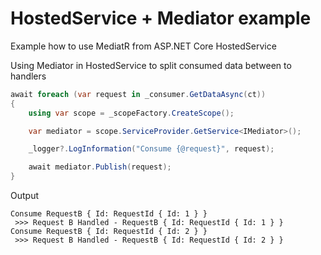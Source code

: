 # HostedService + Mediator example
Example how to use MediatR from ASP.NET Core HostedService

Using Mediator in HostedService to split consumed data between to handlers

```C#
await foreach (var request in _consumer.GetDataAsync(ct))
{
    using var scope = _scopeFactory.CreateScope();

    var mediator = scope.ServiceProvider.GetService<IMediator>();

    _logger?.LogInformation("Consume {@request}", request);

    await mediator.Publish(request);
}
```

Output

```
Consume RequestB { Id: RequestId { Id: 1 } }
 >>> Request B Handled - RequestB { Id: RequestId { Id: 1 } }
Consume RequestB { Id: RequestId { Id: 2 } }
 >>> Request B Handled - RequestB { Id: RequestId { Id: 2 } }
```
